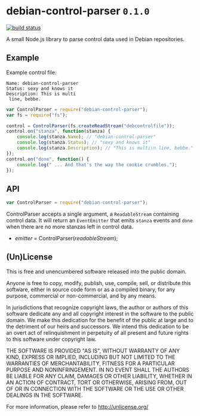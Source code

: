 # debian-control-parser `0.1.0`

[![build status](https://secure.travis-ci.org/samcday/node-debian-control-parser.png)](http://travis-ci.org/samcday/node-debian-control-parser)

A small Node.js library to parse control data used in Debian repositories.

## Example

Example control file:

	Name: debian-control-parser
	Status: sexy and knows it
	Description: This is multi
	 line, bebbe.

```javascript
var ControlParser = require("debian-control-parser");
var fs = require("fs");

control = ControlParser(fs.createReadStream("debcontrolfile"));
control.on("stanza", function(stanza) {
	console.log(stanza.Name); // "debian-control-parser"
	console.log(stanza.Status); // "sexy and knows it"
	console.log(stanza.Description); // "This is multi\n line, bebbe."
});
control.on("done", function() {
	console.log(" ... And that's the way the cookie crumbles.");
});
```

## API

```javascript
var ControlParser = require("debian-control-parser");
```

ControlParser accepts a single argument, a `ReadableStream` containing control data. It will return an `EventEmitter` that emits `stanza` events and `done` when there are no more stanzas left in control data.

* _emitter_ = ControlParser(_readableStream_);

## (Un)License

This is free and unencumbered software released into the public domain.

Anyone is free to copy, modify, publish, use, compile, sell, or
distribute this software, either in source code form or as a compiled
binary, for any purpose, commercial or non-commercial, and by any
means.

In jurisdictions that recognize copyright laws, the author or authors
of this software dedicate any and all copyright interest in the
software to the public domain. We make this dedication for the benefit
of the public at large and to the detriment of our heirs and
successors. We intend this dedication to be an overt act of
relinquishment in perpetuity of all present and future rights to this
software under copyright law.

THE SOFTWARE IS PROVIDED "AS IS", WITHOUT WARRANTY OF ANY KIND,
EXPRESS OR IMPLIED, INCLUDING BUT NOT LIMITED TO THE WARRANTIES OF
MERCHANTABILITY, FITNESS FOR A PARTICULAR PURPOSE AND NONINFRINGEMENT.
IN NO EVENT SHALL THE AUTHORS BE LIABLE FOR ANY CLAIM, DAMAGES OR
OTHER LIABILITY, WHETHER IN AN ACTION OF CONTRACT, TORT OR OTHERWISE,
ARISING FROM, OUT OF OR IN CONNECTION WITH THE SOFTWARE OR THE USE OR
OTHER DEALINGS IN THE SOFTWARE.

For more information, please refer to <http://unlicense.org/>
